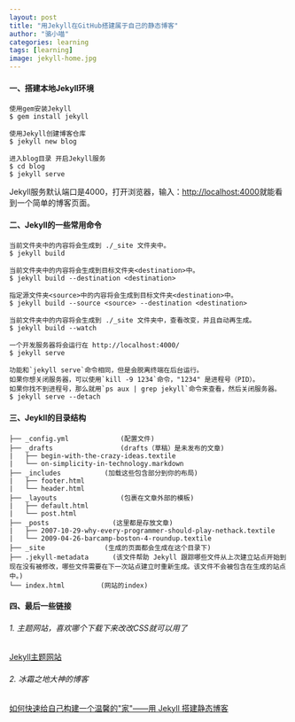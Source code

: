 ```yaml
---
layout: post
title: "用Jekyll在GitHub搭建属于自己的静态博客"
author: "骆小喵"
categories: learning
tags: [learning]
image: jekyll-home.jpg
---
```


#### 一、搭建本地Jekyll环境
```
使用gem安装Jekyll
$ gem install jekyll

使用Jekyll创建博客仓库
$ jekyll new blog

进入blog目录 开启Jekyll服务
$ cd blog
$ jekyll serve
```
Jekyll服务默认端口是4000，打开浏览器，输入：[http://localhost:4000](http://localhost:4000)就能看到一个简单的博客页面。

#### 二、Jekyll的一些常用命令
```
当前文件夹中的内容将会生成到 ./_site 文件夹中。
$ jekyll build

当前文件夹中的内容将会生成到目标文件夹<destination>中。
$ jekyll build --destination <destination>

指定源文件夹<source>中的内容将会生成到目标文件夹<destination>中。
$ jekyll build --source <source> --destination <destination>

当前文件夹中的内容将会生成到 ./_site 文件夹中，查看改变，并且自动再生成。
$ jekyll build --watch

一个开发服务器将会运行在 http://localhost:4000/
$ jekyll serve

功能和`jekyll serve`命令相同，但是会脱离终端在后台运行。
如果你想关闭服务器，可以使用`kill -9 1234`命令，"1234" 是进程号（PID）。
如果你找不到进程号，那么就用`ps aux | grep jekyll`命令来查看，然后关闭服务器。
$ jekyll serve --detach

```
#### 三、Jeykll的目录结构
```
├── _config.yml  			(配置文件)
├── _drafts  				(drafts（草稿）是未发布的文章)
|   ├── begin-with-the-crazy-ideas.textile
|   └── on-simplicity-in-technology.markdown
├── _includes 			(加载这些包含部分到你的布局)
|   ├── footer.html
|   └── header.html
├── _layouts 			    (包裹在文章外部的模板)
|   ├── default.html
|   └── post.html
├── _posts 				  (这里都是存放文章)
|   ├── 2007-10-29-why-every-programmer-should-play-nethack.textile
|   └── 2009-04-26-barcamp-boston-4-roundup.textile
├── _site 				(生成的页面都会生成在这个目录下)
├── .jekyll-metadata	  (该文件帮助 Jekyll 跟踪哪些文件从上次建立站点开始到现在没有被修改，哪些文件需要在下一次站点建立时重新生成。该文件不会被包含在生成的站点中。)
└── index.html 		   (网站的index)
```
#### 四、最后一些链接
###### 1. 主题网站，喜欢哪个下载下来改改CSS就可以用了
[Jekyll主题网站](http://jekyllthemes.org/)
###### 2. 冰霜之地大神的博客
[如何快速给自己构建一个温馨的"家"——用 Jekyll 搭建静态博客](https://halfrost.com/jekyll/)
